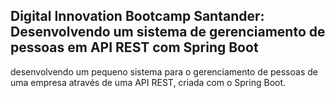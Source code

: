 <h2>Digital Innovation Bootcamp Santander: Desenvolvendo um sistema de gerenciamento de pessoas em API REST com Spring Boot</h2>

desenvolvendo um pequeno sistema para o gerenciamento de pessoas de uma empresa através de uma API REST, criada com o Spring Boot.





